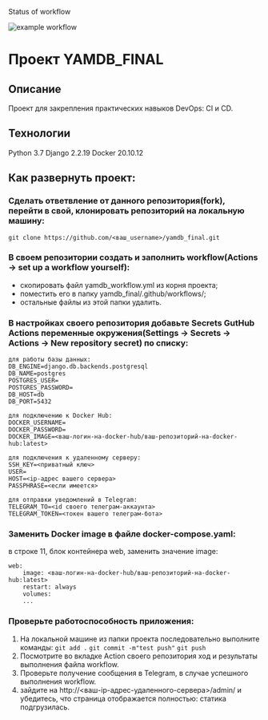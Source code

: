 Status of workflow

![example workflow](https://github.com/Ekd0111/yamdb_final/actions/workflows/yamdb_workflow.yml/badge.svg?event=push)

# Проект YAMDB_FINAL

## Описание
Проект для закрепления практических навыков DevOps: CI и CD.

## Технологии
Python 3.7
Django 2.2.19
Docker 20.10.12

## Как развернуть проект:

### Сделать ответвление от данного репозитория(fork), перейти в свой, клонировать репозиторий на локальную машину:
```git clone https://github.com/<ваш_username>/yamdb_final.git```
### В своем репозитории создать и заполнить workflow(Actions -> set up a workflow yourself):
- скопировать файл yamdb_workflow.yml из корня проекта;
- поместить его в папку yamdb_final/.github/workflows/;
- остальные файлы из этой папки удалить.
### В настройках своего репозитория добавьте Secrets GutHub Actions переменные окружения(Settings -> Secrets -> Actions -> New repository secret) по списку:
```
для работы базы данных:
DB_ENGINE=django.db.backends.postgresql
DB_NAME=postgres
POSTGRES_USER=
POSTGRES_PASSWORD=
DB_HOST=db
DB_PORT=5432

для подключению к Docker Hub:
DOCKER_USERNAME=
DOCKER_PASSWORD=
DOCKER_IMAGE=<ваш-логин-на-docker-hub/ваш-репозиторий-на-docker-hub:latest>

для подключения к удаленному серверу:
SSH_KEY=<приватный ключ>
USER=
HOST=<ip-адрес вашего сервера>
PASSPHRASE=<если имеется>

для отправки уведомлений в Telegram:
TELEGRAM_TO=<id своего телеграм-аккаунта>
TELEGRAM_TOKEN=<токен вашего телеграм-бота>
``` 
### Заменить Docker image в файле docker-compose.yaml:
в строке 11, блок контейнера web, заменить значение image:
```
web:
    image: <ваш-логин-на-docker-hub/ваш-репозиторий-на-docker-hub:latest>
    restart: always
    volumes:
    ...
```
### Проверьте работоспособность приложения:
1. На локальной машине из папки проекта последовательно выполните команды:
```git add .```
```git commit -m"test push"```
```git push```
2. Посмотрите во вкладке Action своего репозитория ход и результаты выполнения файла workflow.
3. Проверьте получение сообщения в Telegram, в случае успешного выполнения workflow.
4. зайдите на 
http://<ваш-ip-адрес-удаленного-сервера>/admin/ и убедитесь, что страница отображается полностью: статика подгрузилась.